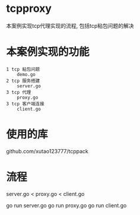 # tcpproxy
本案例实现tcp代理实现的流程, 包括tcp粘包问题的解决


# 本案例实现的功能 
	1 tcp 粘包问题
		demo.go
	2 tcp 服务搭建 
		server.go
	3 tcp 代理
		proxy.go
	3 tcp 客户端连接
		client.go

# 使用的库
github.com/xutao123777/tcppack


# 流程
   server.go < proxy.go < client.go

go run server.go
go run proxy.go
go run client.go

